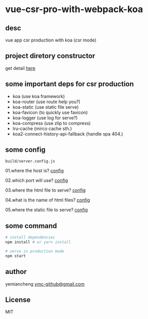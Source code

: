 # vue-csr-pro-with-webpack-koa

## desc

vue app csr production with koa (csr mode)

## project diretory constructor

get detail [here](./note/dir-construtor.md)

## some important deps for csr production

- koa (use koa framework)
- koa-router (use route help you?)
- koa-static (use static file serve)
- koa-favicon (to quickly use favicon)
- koa-logger (use log for serve?)
- koa-compress (use zlip to compress)
- lru-cache (mirco cache sth.)
- koa2-connect-history-api-fallback (handle spa 404.)

## some config


`build/server.config.js`

01.where the host is? [config](./build/server.config.js#L6)

02.which port will use?  [config](./build/server.config.js#L8)

03.where the html file to serve?  [config](./build/server.config.js#L10)

04.what is the name of html files?   [config](./build/server.config.js#12)

05.where the static file to serve?   [config](./build/server.config.js#14)

## some command

``` bash
# install dependencies
npm install # or yarn install

# serve in production mode
npm start
```

## author

yemiancheng <ymc-github@gmail.com>

## License
MIT
